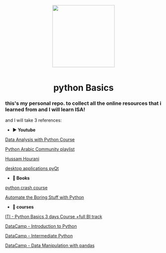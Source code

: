 <p align="center">
<img src= "https://upload.wikimedia.org/wikipedia/commons/thumb/c/c3/Python-logo-notext.svg/1869px-Python-logo-notext.svg.png" align= "center" width = "200px" style="margin:10px;">
</p>
  <h1 align = "center">python Basics</h1>

### this's my personal repo. to collect all the online resources that i learned from and I will learn ISA!

and I will take 3 references: 

- **▶️ Youtube**

[Data Analysis with Python Course](https://www.youtube.com/playlist?list=PLWKjhJtqVAblvI1i46ScbKV2jH1gdL7VQ)

[Python Arabic Community playlist](https://www.youtube.com/playlist?list=PLUQDw_ve-LUAKfUt9BbYuva4Ix0kz8Yqz)

[Hussam Hourani](https://www.youtube.com/playlist?list=PLYW0LRZ3ePo7ZCXH2VFAVlTZ_b6LJeOPB)

[desktop applications pyQt](https://www.youtube.com/playlist?list=PLtGOJcWqvbqcpzGeMPJXvw7pomKePcfi-)



- **📗 Books**

[python crash course](https://nostarch.com/python-crash-course-3rd-edition)

[Automate the Boring Stuff with Python](https://automatetheboringstuff.com/)

- **📀 courses**

[ITI - Python Basics 3 days Course +full BI track](https://mega.nz/folder/kp5RFACR#tEcE-S38Bfkjim7gBp4e9Q)

[DataCamp - Introduction to Python ](https://app.datacamp.com/learn/courses/intro-to-python-for-data-science)

[DataCamp - Intermediate Python](https://app.datacamp.com/learn/courses/intermediate-python)

[DataCamp - Data Manipulation with pandas](https://app.datacamp.com/learn/courses/data-manipulation-with-pandas)
